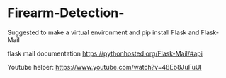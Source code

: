 # Firearm-Detection-

Suggested to make a virtual environment and pip install Flask and Flask-Mail

flask mail documentation
https://pythonhosted.org/Flask-Mail/#api

Youtube helper:
https://www.youtube.com/watch?v=48Eb8JuFuUI
